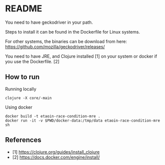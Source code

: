 # README

You need to have geckodriver in your path.

Steps to install it can be found in the Dockerfile for Linux systems.

For other systems, the binaries can be download from here:
https://github.com/mozilla/geckodriver/releases/

You need to have JRE, and Clojure installed [1] on your system or docker if
you use the Dockerfile. [2]

## How to run

Running locally

```
clojure -X core/-main
```

Using docker

```
docker build -t etaoin-race-condition-mre .
docker run -it -v $PWD/docker-data:/tmp/data etaoin-race-condition-mre sh
```

## References

- [1] https://clojure.org/guides/install_clojure
- [2] https://docs.docker.com/engine/install/
